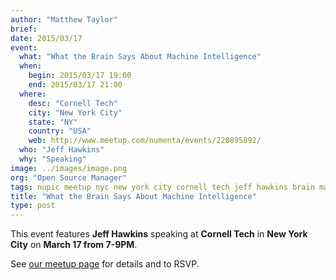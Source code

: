 ```yaml
---
author: "Matthew Taylor"
brief:
date: 2015/03/17
event:
  what: "What the Brain Says About Machine Intelligence"
  when:
    begin: 2015/03/17 19:00
    end: 2015/03/17 21:00
  where:
    desc: "Cornell Tech"
    city: "New York City"
    state: "NY"
    country: "USA"
    web: http://www.meetup.com/numenta/events/220895892/
  who: "Jeff Hawkins"
  why: "Speaking"
image: ../images/image.png
org: "Open Source Manager"
tags: nupic meetup nyc new york city cornell tech jeff hawkins brain machine intelligence
title: "What the Brain Says About Machine Intelligence"
type: post
---
```


This event features **Jeff Hawkins** speaking at **Cornell Tech** in
**New York City** on **March 17 from 7-9PM**.

See [our meetup page](http://www.meetup.com/numenta/events/220895892/)
for details and to RSVP.
